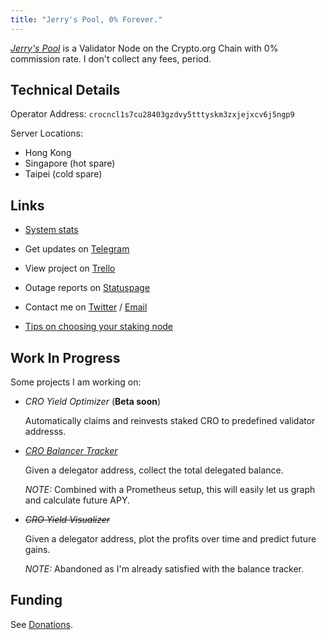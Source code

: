 ```yaml
---
title: "Jerry's Pool, 0% Forever."
---
```

[*Jerry's Pool*](https://crypto.org/explorer/validator/crocncl1s7cu28403gzdvy5tttyskm3zxjejxcv6j5ngp9) is a Validator Node on the Crypto.org Chain with 0% commission rate.
I don't collect any fees, period.

## Technical Details

Operator Address: `crocncl1s7cu28403gzdvy5tttyskm3zxjejxcv6j5ngp9`

Server Locations:

* Hong Kong
* Singapore (hot spare)
* Taipei (cold spare)

## Links

* [System stats](/stats/)

* Get updates on [Telegram](https://t.me/jerryspool)

* View project on [Trello](https://trello.com/b/4VodUm8P)

* Outage reports on [Statuspage](https://jerrys-pool.statuspage.io/)

* Contact me on [Twitter](https://twitter.com/zanglang) / [Email](mailto:jerry@libcoffee.net)

* [Tips on choosing your staking node](https://www.reddit.com/r/Crypto_com/comments/mdgda8/tip_choose_your_staking_node_wisely/)

## Work In Progress

Some projects I am working on:

* _CRO Yield Optimizer_ (**Beta soon**)

  Automatically claims and reinvests staked CRO to predefined validator addresss.

* [_CRO Balancer Tracker_](https://github.com/zanglang/crypto-org-delegator-exporter)

  Given a delegator address, collect the total delegated balance.

  *NOTE:* Combined with a Prometheus setup, this will easily let us graph and calculate future APY.

* ~~_CRO Yield Visualizer_~~

  Given a delegator address, plot the profits over time and predict future gains.

  *NOTE:* Abandoned as I'm already satisfied with the balance tracker.

## Funding

See [Donations](/donate/).
